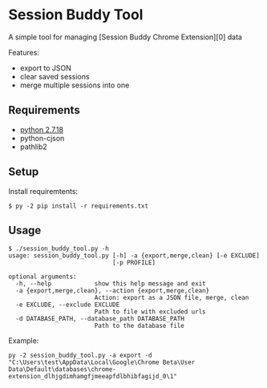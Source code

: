Session Buddy Tool
===========

A simple tool for managing [Session Buddy Chrome Extension][0] data

Features:
* export to JSON
* clear saved sessions
* merge multiple sessions into one


## Requirements
* [python 2.7.18](https://www.python.org/downloads/release/python-2718/)
* python-cjson
* pathlib2

## Setup

Install requiremtents:
```
$ py -2 pip install -r requirements.txt
```

## Usage
```
$ ./session_buddy_tool.py -h
usage: session_buddy_tool.py [-h] -a {export,merge,clean} [-e EXCLUDE]
                             [-p PROFILE]

optional arguments:
  -h, --help            show this help message and exit
  -a {export,merge,clean}, --action {export,merge,clean}
                        Action: export as a JSON file, merge, clean
  -e EXCLUDE, --exclude EXCLUDE
                        Path to file with excluded urls
  -d DATABASE_PATH, --database_path DATABASE_PATH
                        Path to the database file
```
Example:
```
py -2 session_buddy_tool.py -a export -d "C:\Users\test\AppData\Local\Google\Chrome Beta\User Data\Default\databases\chrome-extension_dlhjgdimhamgfjmeeapfdlbhibfagijd_0\1"
```

[1]: https://chrome.google.com/webstore/detail/session-buddy/edacconmaakjimmfgnblocblbcdcpbko
